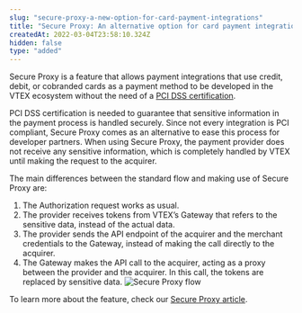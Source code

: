 ```yaml
---
slug: "secure-proxy-a-new-option-for-card-payment-integrations"
title: "Secure Proxy: An alternative option for card payment integrations"
createdAt: 2022-03-04T23:58:10.324Z
hidden: false
type: "added"
---
```


Secure Proxy is a feature that allows payment integrations that use credit, debit, or cobranded cards as a payment method to be developed in the VTEX ecosystem without the need of a [PCI DSS certification](https://developers.vtex.com/vtex-rest-api/docs/payments-integration-pci-dss-compliance).

PCI DSS certification is needed to guarantee that sensitive information in the payment process is handled securely. Since not every integration is PCI compliant, Secure Proxy comes as an alternative to ease this process for developer partners. When using Secure Proxy, the payment provider does not receive any sensitive information, which is completely handled by VTEX until making the request to the acquirer.

The main differences between the standard flow and making use of Secure Proxy are:

1. The Authorization request works as usual.
2. The provider receives tokens from VTEX’s Gateway that refers to the sensitive data, instead of the actual data.
3. The provider sends the API endpoint of the acquirer and the merchant credentials to the Gateway, instead of making the call directly to the acquirer.
4. The Gateway makes the API call to the acquirer, acting as a proxy between the provider and the acquirer. In this call, the tokens are replaced by sensitive data.
![Secure Proxy flow](https://files.readme.io/6a44052-Secure_Proxy_simplified_flow_diagram.png)

To learn more about the feature, check our [Secure Proxy article](https://developers.vtex.com/vtex-rest-api/docs/payments-integration-secure-proxy).